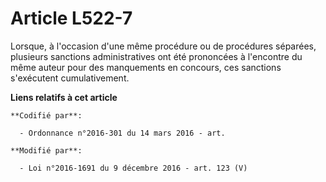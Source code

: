 # Article L522-7

Lorsque, à l'occasion d'une même procédure ou de procédures séparées, plusieurs sanctions administratives ont été prononcées
à l'encontre du même auteur pour des manquements en concours,  ces sanctions s'exécutent cumulativement.

**Liens relatifs à cet article**

	**Codifié par**:

	  - Ordonnance n°2016-301 du 14 mars 2016 - art.

	**Modifié par**:

	  - Loi n°2016-1691 du 9 décembre 2016 - art. 123 (V)
